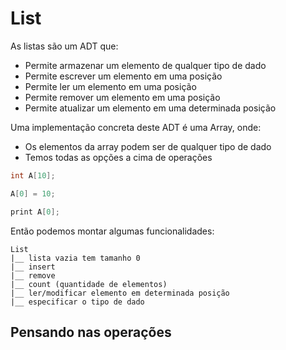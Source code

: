 # List

As listas são um ADT que:
- Permite armazenar um elemento de qualquer tipo de dado
- Permite escrever um elemento em uma posição
- Permite ler um elemento em uma posição
- Permite remover um elemento em uma posição
- Permite atualizar um elemento em uma determinada posição

Uma implementação concreta deste ADT é uma Array, onde:
- Os elementos da array podem ser de qualquer tipo de dado
- Temos todas as opções a cima de operações

```c
int A[10];

A[0] = 10;

print A[0];
```

Então podemos montar algumas funcionalidades:

```
List
|__ lista vazia tem tamanho 0
|__ insert
|__ remove
|__ count (quantidade de elementos)
|__ ler/modificar elemento em determinada posição
|__ especificar o tipo de dado
```

 ## Pensando nas operações


